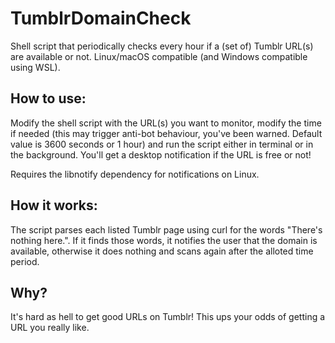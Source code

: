 # TumblrDomainCheck
Shell script that periodically checks every hour if a (set of) Tumblr URL(s) are available or not. Linux/macOS compatible (and Windows compatible using WSL).

## How to use:
Modify the shell script with the URL(s) you want to monitor, modify the time if needed (this may trigger anti-bot behaviour, you've been warned. Default value is 3600 seconds or 1 hour) and run the script either in terminal or in the background. You'll get a desktop notification if the URL is free or not!

Requires the libnotify dependency for notifications on Linux.

## How it works:
The script parses each listed Tumblr page using curl for the words "There's nothing here.". If it finds those words, it notifies the user that the domain is available, otherwise it does nothing and scans again after the alloted time period.  

## Why?
It's hard as hell to get good URLs on Tumblr! This ups your odds of getting a URL you really like. 
